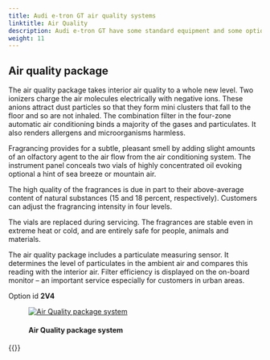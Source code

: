 ```yaml
---
title: Audi e-tron GT air quality systems
linktitle: Air Quality
description: Audi e-tron GT have some standard equipment and some options to make the air better inside the car.
weight: 11
---
```

<!-- markdownlint-disable MD033 -->

## Air quality package

The air quality package takes interior air quality to a whole new level. Two ionizers charge the air molecules electrically with negative ions. These anions attract dust particles so that they form mini clusters that fall to the floor and so are not inhaled.
The combination filter in the four-zone automatic air conditioning binds a majority of the gases and particulates. It also renders allergens and microorganisms harmless.

Fragrancing provides for a subtle, pleasant smell by adding slight amounts of an olfactory agent to the air flow from the air conditioning system. The instrument panel conceals two vials of highly concentrated oil evoking optional a hint of sea breeze or mountain air.

The high quality of the fragrances is due in part to their above-average content of natural substances (15 and 18 percent, respectively). Customers can adjust the fragrancing intensity in four levels. 

The vials are replaced during servicing.
The fragrances are stable even in extreme heat or cold, and are entirely safe for people, animals and materials.

The air quality package includes a particulate measuring sensor. It determines the level of particulates in the ambient air and compares this reading with the interior air. Filter efficiency is displayed on the on-board monitor – an important service especially for customers in urban areas.

Option id **2V4**

<figure>
    <a href="https://media.electrichasgoneaudi.net/multimedia/models/e-tron/technology/airquality/airqualitypackage.jpg">
        <img src="https://media.electrichasgoneaudi.net/multimedia/models/e-tron/technology/airquality/airqualitypackages.jpg"
        alt="Air Quality package system" title="Air Quality package system">
    </a>
    <figcaption><h4>Air Quality package system</h4></figcaption>
</figure>

{{<children description="true" />}}
